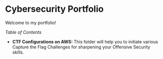 # Cybersecurity Portfolio
Welcome to my portfolio!

*Table of Contents*
- **CTF Configurations on AWS:** This folder will help you to initiate various Capture the Flag Challenges for sharpening your Offensive Security skills. 

